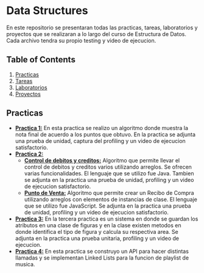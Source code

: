 # Data Structures
En este repositorio se presentaran todas las practicas, tareas, laboratorios y proyectos que se realizaran a lo largo del curso de Estructura de Datos. Cada archivo tendra su propio testing y video de ejecucion. 

## Table of Contents 
1. [Practicas](Practicas)
3. [Tareas](Tareas)
4. [Laboratorios](Labs)
5. [Proyectos](Proyectos)

## Practicas
- **[Practica 1:](Practicas/Practica1DS)** 
En esta practica se realizo un algoritmo donde muestra la nota final de acuerdo a los puntos que obtuvo. En la practica se adjunta una prueba de unidad, captura del profiling y un video de ejecucion satisfactorio. 
- **[Practica 2:](Practicas/Practica2DS)**
    - **[Control de debitos y creditos:](Practicas/Practica2DS/DebitoYCredito)**
    Algoritmo que permite llevar el control de debitos y creditos varios utilizando arreglos. Se ofrecen varias funcionalidades. El lenguaje que se utilizo fue             Java. Tambien se adjunta en la practica una prueba de unidad, profiling y un video de ejecucion satisfactorio.
    - **[Punto de Venta:](Practicas/Practica2DS/PuntoDeVenta)**
    Algoritmo que permite crear un Recibo de Compra utilizando arreglos con elementos de instancias de clase. El lenguaje que se utilizo fue JavaScript. Se adjunta en la practica una prueba de unidad, profiling y un video de ejecucion satisfactorio.
- **[Practica 3:](Practicas/Practicas3DS)**
En la tercera practica es un sistema en donde se guardan los atributos en una clase de figuras y en la clase existen metodos en donde identifica el tipo de figura y calcula su respectiva area. Se adjunta en la practica una prueba unitaria, profiling y un video de ejecucion. 
- **[Practica 4:](Practicas/Practicas4DS)**
En esta practica se construyo un API para hacer distintas llamadas y se implementan Linked Lists para la funcion de playlist de musica.
